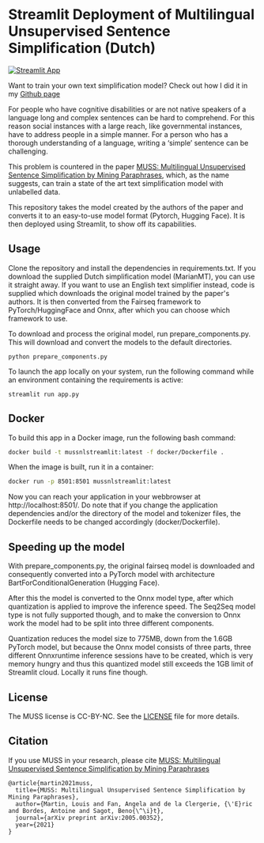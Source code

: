 # Streamlit Deployment of Multilingual Unsupervised Sentence Simplification (Dutch)

[![Streamlit App](https://static.streamlit.io/badges/streamlit_badge_black_white.svg)](https://share.streamlit.io/johanbekker/mussstreamlit/app.py)

Want to train your own text simplification model? Check out how I did it in my [Github page](https://github.com/JohanBekker/MussStreamlit)

For people who have cognitive disabilities or are not native speakers of a language long and complex sentences can be hard to comprehend. 
For this reason social instances with a large reach, like governmental instances, have to address people in a simple manner. 
For a person who has a thorough understanding of a language, writing a ‘simple’ sentence can be challenging.

This problem is countered in the paper [MUSS: Multilingual Unsupervised Sentence Simplification by Mining Paraphrases](https://github.com/facebookresearch/muss), 
which, as the name suggests, can train a state of the art text simplification model with unlabelled data.

This repository takes the model created by the authors of the paper and converts it to an easy-to-use model format (Pytorch, Hugging Face). It is then deployed using
Streamlit, to show off its capabilities.

## Usage

Clone the repository and install the dependencies in requirements.txt. If you download the supplied Dutch simplification
model (MarianMT), you can use it straight away. If you want to use an English text simplifier instead, code is supplied which
downloads the original model trained by the paper's authors. It is then converted from the Fairseq framework to
PyTorch/HuggingFace and Onnx, after which you can choose which framework to use.

To download and process the original model, run prepare_components.py. This will download and convert the models to the 
default directories.

```
python prepare_components.py
```

To launch the app locally on your system, run the following command while an environment containing the requirements
is active:

```
streamlit run app.py
```

## Docker

To build this app in a Docker image, run the following bash command: 

```bash
docker build -t mussnlstreamlit:latest -f docker/Dockerfile .
```

When the image is built, run it in a container:

```bash
docker run -p 8501:8501 mussnlstreamlit:latest
```

Now you can reach your application in your webbrowser at http://localhost:8501/. Do note that if you change the
application dependencies and/or the directory of the model and tokenizer files, the Dockerfile needs to be changed
accordingly (docker/Dockerfile).

## Speeding up the model

With prepare_components.py, the original fairseq model is downloaded and consequently converted into a PyTorch model
with architecture BartForConditionalGeneration (Hugging Face).

After this the model is converted to the Onnx model type, after which quantization is applied to improve the inference
speed. The Seq2Seq model type is not fully supported though, and to make the conversion to Onnx work the model had to be
split into three different components.

Quantization reduces the model size to 775MB, down from the 1.6GB PyTorch model, but because the Onnx model consists of
three parts, three different Onnxruntime inference sessions have to be created, which is very memory hungry and thus
this quantized model still exceeds the 1GB limit of Streamlit cloud. Locally it runs fine though.

## License

The MUSS license is CC-BY-NC. See the [LICENSE](LICENSE) file for more details.

## Citation

If you use MUSS in your research, please cite [MUSS: Multilingual Unsupervised Sentence Simplification by Mining Paraphrases](https://arxiv.org/abs/2005.00352)

```
@article{martin2021muss,
  title={MUSS: Multilingual Unsupervised Sentence Simplification by Mining Paraphrases},
  author={Martin, Louis and Fan, Angela and de la Clergerie, {\'E}ric and Bordes, Antoine and Sagot, Beno{\^\i}t},
  journal={arXiv preprint arXiv:2005.00352},
  year={2021}
}